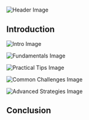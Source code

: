 # 


![Header Image](https://fal.media/files/tiger/vwQS1G6uMRl26lmt2aK2B.png)

## Introduction


![Intro Image](https://fal.media/files/panda/1swr7cUZLyLralM3RXQbU.png)

<a href=".html"></a>

![Fundamentals Image](https://fal.media/files/elephant/act2uLV7rPLwdZhUav1bb.png)

<a href=".html"></a>

![Practical Tips Image](https://fal.media/files/koala/u95YlXgV-TJae7nUY--NP.png)

<a href=".html"></a>

![Common Challenges Image](https://fal.media/files/penguin/TMiAaufjB2z2TITVsczFa.png)

<a href=".html"></a>

![Advanced Strategies Image](https://fal.media/files/penguin/6yEK8kvAM39XPL2M9hdEq.png)

## Conclusion

